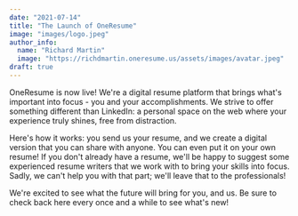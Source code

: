```yaml
---
date: "2021-07-14"
title: "The Launch of OneResume"
image: "images/logo.jpeg"
author_info: 
  name: "Richard Martin"
  image: "https://richdmartin.oneresume.us/assets/images/avatar.jpeg"
draft: true
---
```


OneResume is now live! We're a digital resume platform that brings what's important into focus - you and your accomplishments. We strive to offer something different than LinkedIn: a personal space on the web where your experience truly shines, free from distraction.

Here's how it works: you send us your resume, and we create a digital version that you can share with anyone. You can even put it on your own resume! If you don't already have a resume, we'll be happy to suggest some experienced resume writers that we work with to bring your skills into focus. Sadly, we can't help you with that part; we'll leave that to the professionals!

We're excited to see what the future will bring for you, and us. Be sure to check back here every once and a while to see what's new!